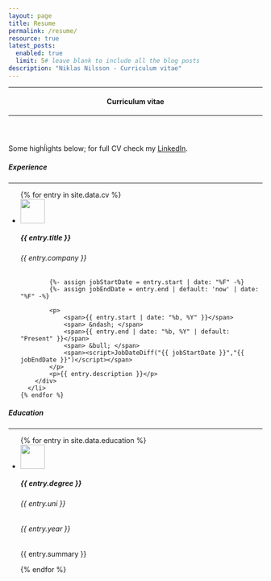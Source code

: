 ```yaml
---
layout: page
title: Resume
permalink: /resume/
resource: true
latest_posts:
  enabled: true
  limit: 5# leave blank to include all the blog posts
description: "Niklas Nilsson - Curriculum vitae"
---
```


<script>
  function JobDateDiff (start, end) {
      var daysDiff = (new Date(end).getTime() -  new Date(start).getTime()) / 86400000;

      var years = Math.floor(daysDiff / 365.25);
      var months = Math.ceil(daysDiff % 365.25 / 30.4375);
      if (months == 12) { months = 0; years++; }

      var returnText = "";
      if (years == 1) { returnText += `${years} year ` }
      if (years > 1) { returnText += `${years} years ` }
      if (months == 1) { returnText += `${months} month ` }
      if (months > 1) { returnText += `${months} months ` }
      returnText = returnText.trim();

      document.write(returnText);
  }
</script>

<header class="mb-3">
    <hr>
    <h4>Curriculum vitae</h4>
    <hr>
</header>

<p class="my-4 fs-5">
    Some highĺights below; for full CV check my <a href="https://www.linkedin.com/in/niklas-nson/">LinkedIn</a>.
</p>

##### Experience
<hr>

<ul class="list-group list-group-flush">
    {% for entry in site.data.cv %}
      <li class="list-group-item d-flex align-items-start">
        <div class="me-4">
        <img width="48" src="{{ entry.logo }}">
        </div>
        <div>
            <h5>{{ entry.title }}</h5>
            <h6>{{ entry.company }}</h6>

            {%- assign jobStartDate = entry.start | date: "%F" -%}
            {%- assign jobEndDate = entry.end | default: 'now' | date: "%F" -%}

            <p>
                <span>{{ entry.start | date: "%b, %Y" }}</span>
                <span> &ndash; </span>
                <span>{{ entry.end | date: "%b, %Y" | default: "Present" }}</span>
                <span> &bull; </span>
                <span><script>JobDateDiff("{{ jobStartDate }}","{{ jobEndDate }}")</script></span>
            </p>
            <p>{{ entry.description }}</p>
        </div>
      </li>
    {% endfor %}
</ul>

##### Education
<hr>

<ul class="list-group list-group-flush">
    {% for entry in site.data.education %}
      <li class="list-group-item d-flex align-items-start">
        <div class="me-4">
        <img width="48" src="{{ entry.logo }}">
        </div>
        <div>
            <h5>{{ entry.degree }}</h5>
            <h6>{{ entry.uni }}</h6>
            <h6>{{ entry.year }}</h6>
            <p>{{ entry.summary }}</p>
        </div>
      </li>
    {% endfor %}
</ul>

